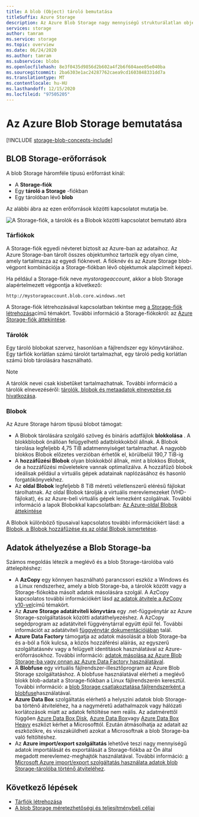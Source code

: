 ```yaml
---
title: A blob (Object) tároló bemutatása
titleSuffix: Azure Storage
description: Az Azure Blob Storage nagy mennyiségű strukturálatlan objektum-adat, például szöveg vagy bináris adat tárolására használható. Az Azure Blob Storage nagymértékben skálázható és magas rendelkezésre állású.
services: storage
author: tamram
ms.service: storage
ms.topic: overview
ms.date: 06/24/2020
ms.author: tamram
ms.subservice: blobs
ms.openlocfilehash: 8e3f0435d9856d2b602a4f2b6f604aee05e040ba
ms.sourcegitcommit: 2ba6303e1ac24287762caea9cd1603848331dd7a
ms.translationtype: MT
ms.contentlocale: hu-HU
ms.lasthandoff: 12/15/2020
ms.locfileid: "97505205"
---
```

# <a name="introduction-to-azure-blob-storage"></a>Az Azure Blob Storage bemutatása

[!INCLUDE [storage-blob-concepts-include](../../../includes/storage-blob-concepts-include.md)]

## <a name="blob-storage-resources"></a>BLOB Storage-erőforrások

A blob Storage háromféle típusú erőforrást kínál:

- A **Storage-fiók**
- Egy **tároló a Storage** -fiókban
- Egy tárolóban lévő **blob**

Az alábbi ábra az ezen erőforrások közötti kapcsolatot mutatja be.

![A Storage-fiók, a tárolók és a Blobok közötti kapcsolatot bemutató ábra](./media/storage-blobs-introduction/blob1.png)

### <a name="storage-accounts"></a>Tárfiókok

A Storage-fiók egyedi névteret biztosít az Azure-ban az adataihoz. Az Azure Storage-ban tárolt összes objektumhoz tartozik egy olyan címe, amely tartalmazza az egyedi fióknevet. A fióknév és az Azure Storage blob-végpont kombinációja a Storage-fiókban lévő objektumok alapcímeit képezi.

Ha például a Storage-fiók neve *mystorageaccount*, akkor a blob Storage alapértelmezett végpontja a következő:

```
http://mystorageaccount.blob.core.windows.net
```

A Storage-fiók létrehozásával kapcsolatban tekintse meg [a Storage-fiók létrehozása](../common/storage-account-create.md)című témakört. További információ a Storage-fiókokról: az [Azure Storage-fiók áttekintése](../common/storage-account-overview.md?toc=%2fazure%2fstorage%2fblobs%2ftoc.json).

### <a name="containers"></a>Tárolók

Egy tároló blobokat szervez, hasonlóan a fájlrendszer egy könyvtárához. Egy tárfiók korlátlan számú tárolót tartalmazhat, egy tároló pedig korlátlan számú blob tárolására használható.

> [!NOTE]
> A tárolók nevei csak kisbetűket tartalmazhatnak. További információ a tárolók elnevezéséről: [tárolók, blobok és metaadatok elnevezése és hivatkozása](/rest/api/storageservices/Naming-and-Referencing-Containers--Blobs--and-Metadata).

### <a name="blobs"></a>Blobok

Az Azure Storage három típusú blobot támogat:

- A Blobok tárolására szolgáló szöveg és bináris adatfájlok **blokkolása** . A blokkblobok önállóan felügyelhető adatblokkokból állnak. A Blobok tárolása legfeljebb 4,75 TiB adatmennyiséget tartalmazhat. A nagyobb blokkos Blobok előzetes verzióban érhetők el, körülbelül 190,7 TiB-ig
- A **hozzáfűzési Blobok** olyan blokkokból állnak, mint a blokkos Blobok, de a hozzáfűzési műveletekre vannak optimalizálva. A hozzáfűző blobok ideálisak például a virtuális gépek adatainak naplózásához és hasonló forgatókönyvekhez.
- Az **oldal Blobok** legfeljebb 8 TiB méretű véletlenszerű elérésű fájlokat tárolhatnak. Az oldal Blobok tárolják a virtuális merevlemezeket (VHD-fájlokat), és az Azure-beli virtuális gépek lemezként szolgálnak. További információ a lapok Blobokkal kapcsolatban: [Az Azure-oldal Blobok áttekintése](storage-blob-pageblob-overview.md)

A Blobok különböző típusaival kapcsolatos további információkért lásd: a [Blobok, a Blobok hozzáfűzése és az oldal Blobok ismertetése](/rest/api/storageservices/understanding-block-blobs--append-blobs--and-page-blobs).

## <a name="move-data-to-blob-storage"></a>Adatok áthelyezése a Blob Storage-ba

Számos megoldás létezik a meglévő és a blob Storage-tárolóba való áttelepítéshez:

- A **AzCopy** egy könnyen használható parancssori eszköz a Windows és a Linux rendszerhez, amely a blob Storage-ba, a tárolók között vagy a Storage-fiókokba másolt adatok másolására szolgál. A AzCopy kapcsolatos további információkért lásd [az adatok átvitele a AzCopy v10-vel](../common/storage-use-azcopy-v10.md)című témakört.
- Az **Azure Storage adatátviteli könyvtára** egy .net-függvénytár az Azure Storage-szolgáltatások közötti adatáthelyezéshez. A AzCopy segédprogram az adatátviteli függvénytárral együtt épül fel. További információt az adatátviteli [függvénytár dokumentációjában](/dotnet/api/microsoft.azure.storage.datamovement) talál.
- **Azure Data Factory** támogatja az adatok másolását a blob Storage-ba és a-ból a fiók kulcsa, a közös hozzáférési aláírás, az egyszerű szolgáltatásnév vagy a felügyelt identitások használatával az Azure-erőforrásokhoz. További információ: [adatok másolása az Azure Blob Storage-ba vagy onnan az Azure Data Factory használatával](../../data-factory/connector-azure-blob-storage.md?toc=%2fazure%2fstorage%2fblobs%2ftoc.json).
- A **Blobfuse** egy virtuális fájlrendszer-illesztőprogram az Azure Blob Storage szolgáltatáshoz. A blobfuse használatával elérheti a meglévő blokk blob-adatait a Storage-fiókban a Linux fájlrendszerén keresztül. További információ: a [blob Storage csatlakoztatása fájlrendszerként a blobfuse](storage-how-to-mount-container-linux.md)használatával.
- **Azure Data Box** szolgáltatás elérhető a helyszíni adatok blob Storage-ba történő átviteléhez, ha a nagyméretű adathalmazok vagy hálózati korlátozások miatt az adatok feltöltése nem reális. Az adatmérettől függően [Azure Data Box Disk](../../databox/data-box-disk-overview.md), [Azure Data Box](../../databox/data-box-overview.md)vagy [Azure Data Box Heavy](../../databox/data-box-heavy-overview.md) eszközt kérhet a Microsofttól. Ezután átmásolhatja az adatait az eszközökre, és visszaküldheti azokat a Microsoftnak a blob Storage-ba való feltöltéshez.
- Az **Azure import/export szolgáltatás** lehetővé teszi nagy mennyiségű adatok importálását és exportálását a Storage-fiókba az Ön által megadott merevlemez-meghajtók használatával. További információ: [a Microsoft Azure import/export szolgáltatás használata adatok blob Storage-tárolóba történő átviteléhez](../common/storage-import-export-service.md).

## <a name="next-steps"></a>Következő lépések

- [Tárfiók létrehozása](../common/storage-account-create.md?toc=%2fazure%2fstorage%2fblobs%2ftoc.json)
- [A blob Storage méretezhetőségi és teljesítménybeli céljai](scalability-targets.md)
